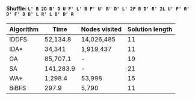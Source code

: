 #### Shuffle: `L' B 2D B' D U F' L' B F' U' B' D' L' 2F B D' R' 2L U' F' R' D' F' D B' L R' L B' D' R`
| Algorithm | Time | Nodes visited | Solution length |
| ----- | ----- | ----- | ----- |
| IDDFS | 52,134.8 | 14,026,485 | 11 |
| IDA* | 34,341 | 1,919,437 | 11 |
| GA | 85,707.1 | - | 19 |
| SA | 141,283.9 | - | 21 |
| WA* | 1,298.4 | 53,998 | 15 |
| BiBFS | 297.9 | 5,790 | 11 |